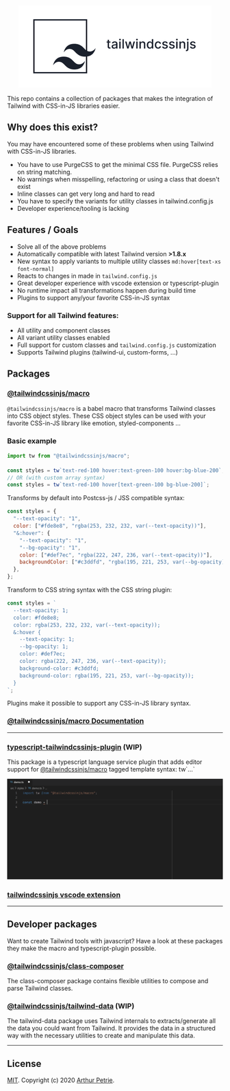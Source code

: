 <p align="center">
  <img src="https://github.com/Arthie/tailwindcssinjs/raw/master/resources/header.png" alt="tailwindcssinjs">
</p>

This repo contains a collection of packages that makes the integration of Tailwind with CSS-in-JS libraries easier.

## Why does this exist?

You may have encountered some of these problems when using Tailwind with CSS-in-JS libraries.

- You have to use PurgeCSS to get the minimal CSS file. PurgeCSS relies on string matching.
- No warnings when misspelling, refactoring or using a class that doesn't exist
- Inline classes can get very long and hard to read
- You have to specify the variants for utility classes in tailwind.config.js
- Developer experience/tooling is lacking

## Features / Goals

- Solve all of the above problems
- Automatically compatible with latest Tailwind version **>1.8.x**
- New syntax to apply variants to multiple utility classes `md:hover[text-xs font-normal]`
- Reacts to changes in made in `tailwind.config.js`
- Great developer experience with vscode extension or typescript-plugin
- No runtime impact all transformations happen during build time
- Plugins to support any/your favorite CSS-in-JS syntax

### Support for all Tailwind features:

- All utility and component classes
- All variant utility classes enabled
- Full support for custom classes and `tailwind.config.js` customization
- Supports Tailwind plugins (tailwind-ui, custom-forms, ...)

## Packages

### [@tailwindcssinjs/macro](https://github.com/Arthie/tailwindcssinjs/tree/master/packages/macro)

`@tailwindcssinjs/macro` is a babel macro that transforms Tailwind classes into CSS object styles. These CSS object styles can be used with your favorite CSS-in-JS library like emotion, styled-components ...

### Basic example

```js
import tw from "@tailwindcssinjs/macro";

const styles = tw`text-red-100 hover:text-green-100 hover:bg-blue-200`;
// OR (with custom array syntax)
const styles = tw`text-red-100 hover[text-green-100 bg-blue-200]`;
```

Transforms by default into Postcss-js / JSS compatible syntax:

```js
const styles = {
  "--text-opacity": "1",
  color: ["#fde8e8", "rgba(253, 232, 232, var(--text-opacity))"],
  "&:hover": {
    "--text-opacity": "1",
    "--bg-opacity": "1",
    color: ["#def7ec", "rgba(222, 247, 236, var(--text-opacity))"],
    backgroundColor: ["#c3ddfd", "rgba(195, 221, 253, var(--bg-opacity))"],
  },
};
```

Transform to CSS string syntax with the CSS string plugin:

```js
const styles = `
  --text-opacity: 1;
  color: #fde8e8;
  color: rgba(253, 232, 232, var(--text-opacity));
  &:hover {
    --text-opacity: 1;
    --bg-opacity: 1;
    color: #def7ec;
    color: rgba(222, 247, 236, var(--text-opacity));
    background-color: #c3ddfd;
    background-color: rgba(195, 221, 253, var(--bg-opacity));
  }
`;
```

Plugins make it possible to support any CSS-in-JS library syntax.

### [@tailwindcssinjs/macro Documentation](https://github.com/Arthie/tailwindcssinjs/tree/master/packages/macro)

---

### [typescript-tailwindcssinjs-plugin](https://github.com/Arthie/tailwindcssinjs/tree/master/packages/typescript-plugin) (WIP)

This package is a typescript language service plugin that adds editor support for [@tailwindcssinjs/macro](https://github.com/Arthie/tailwindcssinjs/tree/master/packages/macro) tagged template syntax: tw\`...\`

![autocomplete](https://github.com/Arthie/vscode-tailwindcssinjs/raw/master/resources/autocomplete.gif)

### [tailwindcssinjs vscode extension](https://github.com/Arthie/vscode-tailwindcssinjs)

---

## Developer packages

Want to create Tailwind tools with javascript?
Have a look at these packages they make the macro and typescript-plugin possible.

### [@tailwindcssinjs/class-composer](https://github.com/Arthie/tailwindcssinjs/tree/master/packages/class-composer)

The class-composer package contains flexible utilities to compose and parse Tailwind classes.

### [@tailwindcssinjs/tailwind-data](https://github.com/Arthie/tailwindcssinjs/tree/master/packages/tailwindcss-data) (WIP)

The tailwind-data package uses Tailwind internals to extracts/generate all the data you could want from Tailwind. It provides the data in a structured way with the necessary utilities to create and manipulate this data.

---

## License

[MIT](LICENSE). Copyright (c) 2020 [Arthur Petrie](https://arthurpetrie.com/).
